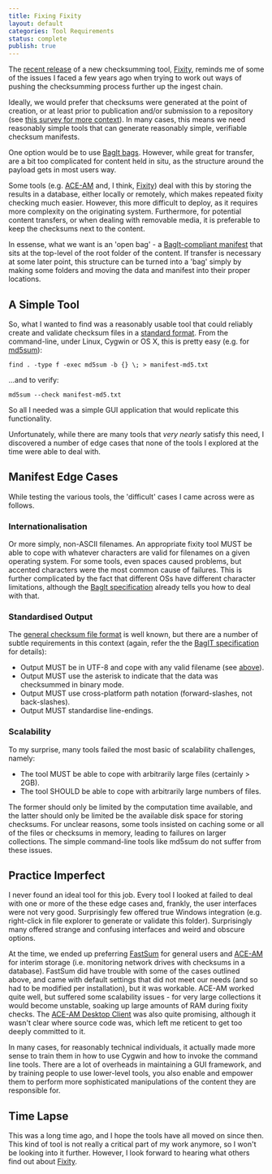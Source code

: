 ```yaml
---
title: Fixing Fixity
layout: default
categories: Tool Requirements
status: complete
publish: true
---
```


The [recent release][1] of a new checksumming tool, [Fixity][2], reminds me of some of the issues I faced a few years ago when trying to work out ways of pushing the checksumming process further up the ingest chain. 

Ideally, we would prefer that checksums were generated at the point of creation, or at least prior to publication and/or submission to a repository (see [this survey for more context][6]). In many cases, this means we need reasonably simple tools that can generate reasonably simple, verifiable checksum manifests.

One option would be to use [BagIt bags][3]. However, while great for transfer, are a bit too complicated for content held in situ, as the structure around the payload gets in most users way.

Some tools (e.g. [ACE-AM][2] and, I think, [Fixity][2]) deal with this by storing the results in a database, either locally or remotely, which makes repeated fixity checking much easier. However, this more difficult to deploy, as it requires more complexity on the originating system. Furthermore, for potential content transfers, or when dealing with removable media, it is preferable to keep the checksums next to the content.

In essense, what we want is an 'open bag' - a [BagIt-compliant manifest][4] that sits at the top-level of the root folder of the content. If transfer is necessary at some later point, this structure can be turned into a 'bag' simply by making some folders and moving the data and manifest into their proper locations. 

A Simple Tool
-------------

So, what I wanted to find was a reasonably usable tool that could reliably create and validate checksum files in a [standard format][4]. From the command-line, under Linux, Cygwin or OS X, this is pretty easy (e.g. for [md5sum][5]):

    find . -type f -exec md5sum -b {} \; > manifest-md5.txt

...and to verify:

    md5sum --check manifest-md5.txt

So all I needed was a simple GUI application that would replicate this functionality.

Unfortunately, while there are many tools that _very nearly_ satisfy this need, I discovered a number of edge cases that none of the tools I explored at the time were able to deal with.


Manifest Edge Cases
-------------------

While testing the various tools, the 'difficult' cases I came across were as follows.

### Internationalisation ###
Or more simply, non-ASCII filenames. An appropriate fixity tool MUST be able to cope with whatever characters are valid for filenames on a given operating system. For some tools, even spaces caused problems, but accented characters were the most common cause of failures. This is further complicated by the fact that different OSs have different character limitations, although the [BagIt specification][4] already tells you how to deal with that.

### Standardised Output ###
The [general checksum file format][10] is well known, but there are a number of subtle requirements in this context (again, refer the the [BagIT specification][4] for details):

 * Output MUST be in UTF-8 and cope with any valid filename (see [above](#toc2)).
 * Output MUST use the asterisk to indicate that the data was checksummed in binary mode.
 * Output MUST use cross-platform path notation (forward-slashes, not back-slashes).
 * Output MUST standardise line-endings.

### Scalability ###
To my surprise, many tools failed the most basic of scalability challenges, namely:

 * The tool MUST be able to cope with arbitrarily large files (certainly > 2GB).
 * The tool SHOULD be able to cope with arbitrarily large numbers of files.

The former should only be limited by the computation time available, and the latter should only be limited be the available disk space for storing checksums. For unclear reasons, some tools insisted on caching some or all of the files or checksums in memory, leading to failures on larger collections. The simple command-line tools like md5sum do not suffer from these issues.

Practice Imperfect
------------------
I never found an ideal tool for this job. Every tool I looked at failed to deal with one or more of the these edge cases and, frankly, the user interfaces were not very good. Surprisingly few offered true Windows integration (e.g. right-click in file explorer to generate or validate this folder). Surprisingly many offered strange and confusing interfaces and weird and obscure options.

At the time, we ended up preferring [FastSum][7] for general users and [ACE-AM][8] for interim storage (i.e. monitoring network drives with checksums in a database). FastSum did have trouble with some of the cases outlined above, and came with default settings that did not meet our needs (and so had to be modified per installation), but it was workable. ACE-AM worked quite well, but suffered some scalability issues - for very large collections it would become unstable, soaking up large amounts of RAM during fixity checks.  The [ACE-AM Desktop Client][9] was also quite promising, although it wasn't clear where source code was, which left me reticent to get too deeply committed to it.

In many cases, for reasonably technical individuals, it actually made more sense to train them in how to use Cygwin and how to invoke the command line tools. There are a lot of overheads in maintaining a GUI framework, and by training people to use lower-level tools, you also enable and empower them to perform more sophisticated manipulations of the content they are responsible for.

Time Lapse
----------
This was a long time ago, and I hope the tools have all moved on since then. This kind of tool is not really a critical part of my work anymore, so I won't be looking into it further. However, I look forward to hearing what others find out about [Fixity][2].



[1]: http://www.avpreserve.com/blog/avpreserve-releases-fixity-and-mdqc-digital-preservation-tools/
[2]: https://github.com/avpreserve/fixity
[3]:https://wiki.ucop.edu/display/Curation/BagIt
[4]: http://tools.ietf.org/html/draft-kunze-bagit-06#section-2.1.3
[5]: http://www.gnu.org/software/coreutils/manual/html_node/md5sum-invocation.html
[6]: http://blogs.loc.gov/digitalpreservation/2012/03/file-fixity-and-digital-preservation-storage-more-results-from-the-ndsa-storage-survey/
[7]: http://www.fastsum.com/
[8]: https://wiki.umiacs.umd.edu/adapt/index.php/Ace:Main
[9]: https://wiki.umiacs.umd.edu/adapt/index.php/Ace:Webstart_Client
[10]: https://en.wikipedia.org/wiki/Md5sum

